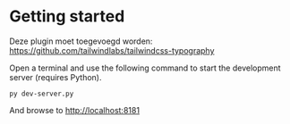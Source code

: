 # Getting started

Deze plugin moet toegevoegd worden: https://github.com/tailwindlabs/tailwindcss-typography

Open a terminal and use the following command to start the development server (requires Python).

```commandline
py dev-server.py
```

And browse to [http://localhost:8181](http://localhost:8181)

